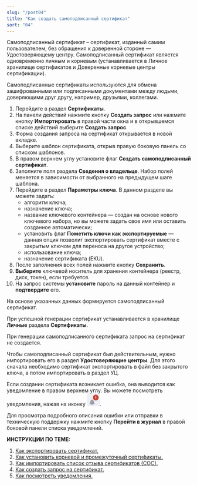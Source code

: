 ```yaml
---
slug: "/post04"
title: "Как создать самоподписанный сертификат"
sort: "04"
---
```


Самоподписанный сертификат – сертификат, изданный самим пользователем, без 
обращения к доверенной стороне — Удостоверяющему центру. Самоподписанный сертификат является одновременно личным и корневым (устанавливается в Личное хранилище сертификатов и Доверенные корневые центры сертификации).   

Самоподписанные сертификаты используются для обмена зашифрованными или 
подписанными документами между людьми, доверяющими друг другу, например, 
друзьями, коллегами.

1. Перейдите в раздел **Сертификаты**.
2. На панели действий нажмите кнопку **Создать запрос** или нажмите кнопку **Импортировать** в правой части окна и в открывшемся списке действий выберите **Создать запрос**.
3. Форма создания запроса на сертификат открывается в новой вкладке.
4. Выберите шаблон сертификата, открыв правую боковую панель со списком шаблонов.
5. В правом верхнем углу установите флаг **Создать самоподписанный сертификат**.
6. Заполните поля раздела **Сведения о владельце**.
    Набор полей меняется в зависимости от  выбранного на предыдущем шаге шаблона.
7. Перейдите в раздел **Параметры ключа**.
    В данном разделе вы можете задать:
    - алгоритм ключа;
    - назначение ключа;
    - название ключевого контейнера — создан на основе нового ключевого набора, но вы можете задать свое имя или оставить созданное автоматически;
    - установить флаг **Пометить ключи как экспортируемые** — данная опция позволит экспортировать сертификат вместе с закрытым ключом для переноса на другое устройство;
    - использование ключа;
    - назначение сертификата (EKU).
8. После заполнения всех полей нажмите кнопку **Сохранить**. 
9. **Выберите** ключевой носитель для хранения контейнера (реестр, диск, токен), если требуется.
10. На запрос системы **установите** пароль на данный контейнер и **подтвердите** его. 

На основе указанных данных формируется самоподписанный сертификат.  

При успешной генерации сертификат устанавливается в хранилище **Личные** раздела **Сертификаты**. 

При генерации самоподписанного сертификата запрос на сертификат не создается.

Чтобы самоподписанный сертификат был действительным, нужно импортировать его в раздел **Удостоверяющие центры**. Для этого сначала необходимо сертификат экспортировать в файл без закрытого ключа, а потом импортировать в раздел УЦ.

Если создании сертификата возникает ошибка, она выводится как уведомление в правом верхнем углу. Вы можете посмотреть уведомления, нажав на иконку ![notifications-button.jpg](./images/notifications-button.jpg "События"). 

Для просмотра подробного описания ошибки или отправки в техническую поддержку нажмите кнопку **Перейти в журнал** в правой боковой панели списка уведомлений.


**ИНСТРУКЦИИ ПО ТЕМЕ:**   
1. [Как экспортировать сертификат.](https://docs.cryptoarm.ru/07-v3.2.9/008-certs/08-export-my-cert)  
2. [Как установить корневой и промежуточный сертификаты.](https://docs.cryptoarm.ru/07-v3.2.9/008-certs/05-import-UC-certs)  
2. [Как импортировать список отзыва сертификатов (СОС).](https://docs.cryptoarm.ru/07-v3.2.9/008-certs/07-import-crl)  
3. [Как создать запрос на сертификат.](https://docs.cryptoarm.ru/07-v3.2.9/008-certs/03-request)  
4. [Как посмотреть уведомления.](https://docs.cryptoarm.ru/07-v3.2.9/007-cryptoarm/02-notifications)  


